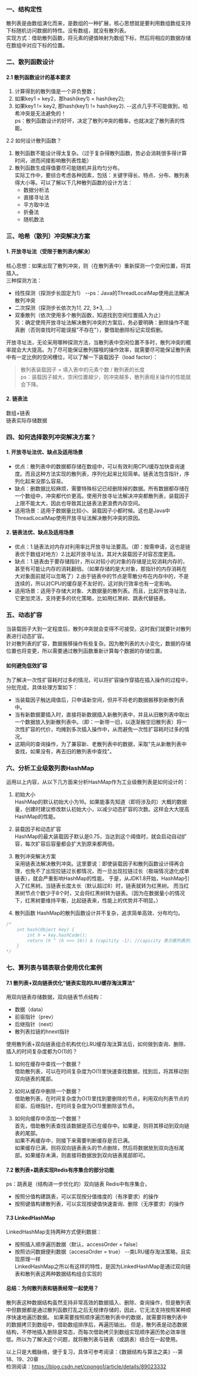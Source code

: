 ### 一、结构定性  
散列表是由数组演化而来，是数组的一种扩展，核心思想就是要利用数组数组支持下标随机访问数据的特性。没有数组，就没有散列表。  
实现方式：借助散列函数，将元素的键值映射为数组下标，然后将相应的数据存储在数组中对应下标的位置。  

### 二、散列函数设计  
#### 2.1 散列函数设计的基本要求  
1. 计算得到的散列值是一个非负整数；
2. 如果key1 = key2，那hash(key1) = hash(key2);
3. 如果key1 != key2, 那hash(key1) != hash(key2).  --这点几乎不可能做到，哈希冲突是无法避免的！  
ps：散列函数设计的好坏，决定了散列冲突的概率，也就决定了散列表的性能。 
   
2.2 如何设计散列函数？
1. 散列函数不能设计得太复杂。（过于复杂得散列函数，势必会消耗很多得计算时间，进而间接影响散列表性能）  
2. 散列函数生成得值要尽可能随机并且均匀分布。  
实际工作中，要综合考虑各种因素，包括：关键字得长、特点、分布、散列表得大小等。可以了解以下几种散列函数的设计方法：  
    - 数据分析法  
    - 直接寻址法
    - 平方取中法
    - 折叠法  
    - 随机数法  
    
### 三、哈希（散列）冲突解决方案  
#### 1. 开放寻址法（受限于散列表内解决）  
核心思想：如果出现了散列冲突，则（在散列表中）重新探测一个空闲位置，将其插入。  
三种探测方法：  
- 线性探测（探测步长固定为1）   --ps：Java的ThreadLocalMap使用此法解决散列冲突  
- 二次探测（探测步长依次为1*1, 2*2, 3*3, ...）  
- 双重散列（依次使用多个散列函数，知道找到空闲位置插入为止）  
另：确定使用开放寻址法解决散列冲突的方案后，务必要明确：删除操作不能真删（否则查找时可能误报"不存在"），要借助删除标记实现假删。  
  
开放寻址法，无论采用哪种探测方法，当散列表中空闲位置不多时，散列冲突的概率就会大大提高。为了尽可能保证散列摆哦的操作效率，就需要尽可能保证散列表中有一定比例的空闲槽位，可以了解一下装载因子（load factor）：  
> 散列表装载因子 = 填入表中的元素个数 / 散列表的长度  
> ps：装载因子越大，空闲位置越少，则冲突越多，散列表相关操作的性能就会下降。

#### 2. 链表法  
数组+链表  
链表实际存储数据

### 四、如何选择散列冲突解决方案？  
#### 1. 开放寻址法优、缺点及适用场景  
- 优点：散列表中的数据都存储在数组中，可以有效利用CPU缓存加快查询速度。而且这种方法实现的散列表，序列化起来比较简单。链表法包含指针，序列化起来没那么容易。  
- 缺点：删数据比较麻烦，需要特殊标记已经删除掉的数据。所有数据都存储在一个数组中，冲突都代价更高。使用开放寻址法解决冲突都散列表，装载因子上限不能太大，因此也导致其比链表法更浪费内存空间。  
- 适用场景：适用于数据量比较小、装载因子小都时候。这也是Java中ThreadLocalMap使用开放寻址法解决散列冲突的原因。  

#### 2. 链表法优、缺点及适用场景  
- 优点：1.链表法对内存对利用率比开放寻址法要高。（即：按需申请，这也是链表优于数组对地方）2.比起开放寻址法，其对大装载因子对容忍度更高。
- 缺点：1.链表由于要存储指针，所以对较小的对象的存储是比较消耗内存的，甚至有可能让内存的消耗翻倍。（如果存储的是大对象，那指针的内存消耗在大对象面前就可以忽略了）2.由于链表中的节点是零散分布在内存中的，不是连续的，所以对CPU的缓存是不友好的，这对执行效率也有一定影响。
- 适用场景：适用于存储大对象、大数据量的散列表。而且，比起开放寻址法，它更加灵活，支持更多的优化策略，比如用红黑树、跳表代替链表。

### 五、动态扩容  
当装载因子大到一定程度后，散列冲突就会变得不可接受。这时我们就要针对散列表进行动态扩容。  
针对散列表的扩容，数据搬移操作有些复杂。因为散列表的大小变化，数据的存储位置也将变更，所以需要通过散列函数重新计算每个数据的存储位置。  
#### 如何避免低效扩容  
为了解决一次性扩容耗时过多的情况，可以将扩容操作穿插在插入操作的过程中，分批完成，具体处理方案如下：
- 当装载因子触达阈值后，只申请新空间，但并不将老的数据搬移到新散列表中。  
- 当有新数据要插入时，直接将新数据插入新散列表中，并且从旧散列表中取出一个数据放入到新散列表中。（即：一新带一旧，以逐渐搬空旧散列表）将一次性扩容的代价，均摊到多次插入操作中，从而避免一次性扩容耗时过多的情况。  
- 这期间的查询操作，为了兼容新、老散列表中的数据，采取"先从新散列表中查找，如果没有，再去旧的散列表中查找"。  


### 六、分析工业级散列表HashMap  
运用以上内容，从以下几方面来分析HashMap作为工业级散列表是如何设计的：  
1. 初始大小  
HashMap的默认初始大小为16。如果能事先知道（即将涉及的）大概的数据量，创建时建议修改默认初始大小，以减少动态扩容的次数。这样会大大提高HashMap的性能。  
   
2. 装载因子和动态扩容  
HashMap的最大装载因子默认是0.75，当达到这个阈值时，就会启动自动扩容，每次扩容后容量都会扩大到原来都两倍。  
   
3. 散列冲突解决方案  
采用链表法解决散列冲突。这里要说：即使装载因子和散列函数设计得再合理，也免不了出现拉链过长都情况，而一旦出现拉链过长（极端情况退化成单链表），就会严重影响HashMap的性能。
   于是，从JDK1.8开始，HashMap引入了红黑树。当链表长度太长（默认超过8）时，链表就转为红黑树。
   而当红黑树节点个数少于8个时，又会将红黑树转为链表。（因为在数据量小的情况下，红黑树要维持平衡，比起链表来，性能上的优势并不明显。）  
   
4. 散列函数
HashMap的散列函数设计并不复杂，追求简单高效、分布均匀。
```java
/*
    int hash(Object key) {
        int h = key.hashCode();
        return (h ^ (h >>> 16)) & (capitity -1); //capicity 表示散列表的大小
    }
*/
```  


### 七、算列表与链表联合使用优化案例  
#### 7.1 散列表+双向链表优化"链表实现的LRU缓存淘汰算法"  
用双向链表存储数据，双向链表节点结构：  
- 数据（data）  
- 前驱指针（prev）  
- 后继指针（next）  
- 散列表拉链的hnext指针  

使用散列表+双向链表组合机构优化LRU缓存淘汰算法后，如何做到查询、删除、插入的时间复杂度都为O(1)的？  
1. 如何在缓存中查找一个数据？  
借助散列表，可以在时间复杂度为O(1)里快速查找数据，找到后，将其移动到双向链表的尾部。  
   
2. 如何从缓存中删除一个数据？  
借助散列表，在时间复杂度为O(1)里找到要删除的节点，利用双向列表节点的前驱、后继指针，在时间复杂度为O(1)里删除该节点。  
   
3. 如何向缓存中添加一个数据？  
首先，借助散列表查找该数据是否已在缓存中。如果是，则将其移动到双向链表的尾部。  
   如果不再缓存中，则接下来需要判断缓存是否已满。  
   如果缓存已满，则将双向链表表头的节点删除，然后将数据放到双向连标尾部。如果缓存未满，则直接将数据放到双向链表尾部即可。  


#### 7.2 散列表+跳表实现Redis有序集合的部分功能  
ps：跳表是（结构进一步优化的）双向链表
Redis中有序集合，  
  - 按照分值构建跳表，可以实现按分值维度的（有序要求）的操作  
  - 按照键值构建散列表，可以实现按键值快速查询、删除（无序要求）的操作

#### 7.3 LinkedHashMap  
LinkedHashMap支持两种方式便利数据：  
- 按照插入顺序遍历数据（默认，accessOrder = false）  
- 按照访问数据便利数据（accessOrder = true）  --类LRU缓存淘汰策略，且实现原理一样  
LinkedHashMap之所以有这样的特性，是因为LinkedHashMap是通过双向链表和散列表这两种数据结构组合实现的



#### 总结：为何散列表和链表经常一起使用？  
散列表这种数据结构虽然支持非常高效的数据插入、删除、查询操作，但是散列表中但数据都是通过散列函数打乱之后无规律存储的，因此，它无法支持按照某种顺序快速地遍历数据。
如果需要按照顺序遍历散列表中的数据，就需要将散列表中的数据拷贝到数组中，借助数组排序后，再遍历输出。
但是，散列表是动态数据结构，不停地插入删除是常态，而每次借助拷贝到数组实现顺序遍历势必效率很低。所以为了解决这个问题，就将散列表与链表（或跳表）结合在一起使用。


以上只是大概脉络，便于复习，具体可参考阅读：《数据结构与算法之美》--第18、19、20章  
检测阅读：https://blog.csdn.net/cpongo1/article/details/89023332
